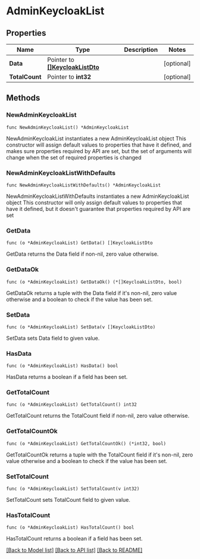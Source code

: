 # AdminKeycloakList

## Properties

Name | Type | Description | Notes
------------ | ------------- | ------------- | -------------
**Data** | Pointer to [**[]KeycloakListDto**](KeycloakListDto.md) |  | [optional] 
**TotalCount** | Pointer to **int32** |  | [optional] 

## Methods

### NewAdminKeycloakList

`func NewAdminKeycloakList() *AdminKeycloakList`

NewAdminKeycloakList instantiates a new AdminKeycloakList object
This constructor will assign default values to properties that have it defined,
and makes sure properties required by API are set, but the set of arguments
will change when the set of required properties is changed

### NewAdminKeycloakListWithDefaults

`func NewAdminKeycloakListWithDefaults() *AdminKeycloakList`

NewAdminKeycloakListWithDefaults instantiates a new AdminKeycloakList object
This constructor will only assign default values to properties that have it defined,
but it doesn't guarantee that properties required by API are set

### GetData

`func (o *AdminKeycloakList) GetData() []KeycloakListDto`

GetData returns the Data field if non-nil, zero value otherwise.

### GetDataOk

`func (o *AdminKeycloakList) GetDataOk() (*[]KeycloakListDto, bool)`

GetDataOk returns a tuple with the Data field if it's non-nil, zero value otherwise
and a boolean to check if the value has been set.

### SetData

`func (o *AdminKeycloakList) SetData(v []KeycloakListDto)`

SetData sets Data field to given value.

### HasData

`func (o *AdminKeycloakList) HasData() bool`

HasData returns a boolean if a field has been set.

### GetTotalCount

`func (o *AdminKeycloakList) GetTotalCount() int32`

GetTotalCount returns the TotalCount field if non-nil, zero value otherwise.

### GetTotalCountOk

`func (o *AdminKeycloakList) GetTotalCountOk() (*int32, bool)`

GetTotalCountOk returns a tuple with the TotalCount field if it's non-nil, zero value otherwise
and a boolean to check if the value has been set.

### SetTotalCount

`func (o *AdminKeycloakList) SetTotalCount(v int32)`

SetTotalCount sets TotalCount field to given value.

### HasTotalCount

`func (o *AdminKeycloakList) HasTotalCount() bool`

HasTotalCount returns a boolean if a field has been set.


[[Back to Model list]](../README.md#documentation-for-models) [[Back to API list]](../README.md#documentation-for-api-endpoints) [[Back to README]](../README.md)


